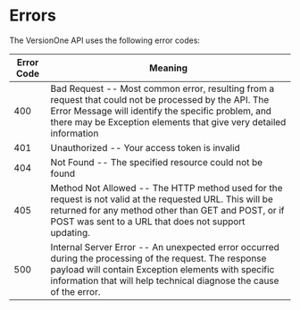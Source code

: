 # Errors

The VersionOne API uses the following error codes:


Error Code | Meaning
---------- | -------
400 | Bad Request --  Most common error, resulting from a request that could not be processed by the API. The Error Message will identify the specific problem, and there may be Exception elements that give very detailed information
401 | Unauthorized -- Your access token is invalid
404 | Not Found -- The specified resource could not be found
405 | Method Not Allowed -- The HTTP method used for the request is not valid at the requested URL. This will be returned for any method other than GET and POST, or if POST was sent to a URL that does not support updating.
500 | Internal Server Error -- An unexpected error occurred during the processing of the request. The response payload will contain Exception elements with specific information that will help technical diagnose the cause of the error. 
